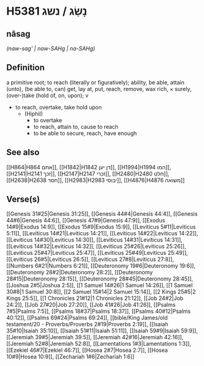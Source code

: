 # H5381 נָשַׂג / נשג

## nâsag

_(naw-sag' | naw-SAHɡ | na-SAHɡ)_

## Definition

a primitive root; to reach (literally or figuratively); ability, be able, attain (unto), (be able to, can) get, lay at, put, reach, remove, wax rich, × surely, (over-)take (hold of, on, upon); v

- to reach, overtake, take hold upon
  - (Hiphil)
    - to overtake
    - to reach, attain to, cause to reach
    - to be able to secure, reach, have enough

## See also

[[H864|H864 אתם]], [[H1842|H1842 דן יען]], [[H1994|H1994 המו]], [[H2141|H2141 זכך]], [[H2147|H2147 זכרי]], [[H2480|H2480 חלט]], [[H2638|H2638 חסר]], [[H2983|H2983 יבוסי]], [[H4876|H4876 משואה]]

## Verse(s)

[[Genesis 31#25|Genesis 31:25]], [[Genesis 44#4|Genesis 44:4]], [[Genesis 44#6|Genesis 44:6]], [[Genesis 47#9|Genesis 47:9]], [[Exodus 14#9|Exodus 14:9]], [[Exodus 15#9|Exodus 15:9]], [[Leviticus 5#11|Leviticus 5:11]], [[Leviticus 14#21|Leviticus 14:21]], [[Leviticus 14#22|Leviticus 14:22]], [[Leviticus 14#30|Leviticus 14:30]], [[Leviticus 14#31|Leviticus 14:31]], [[Leviticus 14#32|Leviticus 14:32]], [[Leviticus 25#26|Leviticus 25:26]], [[Leviticus 25#47|Leviticus 25:47]], [[Leviticus 25#49|Leviticus 25:49]], [[Leviticus 26#5|Leviticus 26:5]], [[Leviticus 27#8|Leviticus 27:8]], [[Numbers 6#21|Numbers 6:21]], [[Deuteronomy 19#6|Deuteronomy 19:6]], [[Deuteronomy 28#2|Deuteronomy 28:2]], [[Deuteronomy 28#15|Deuteronomy 28:15]], [[Deuteronomy 28#45|Deuteronomy 28:45]], [[Joshua 2#5|Joshua 2:5]], [[1 Samuel 14#26|1 Samuel 14:26]], [[1 Samuel 30#8|1 Samuel 30:8]], [[2 Samuel 15#14|2 Samuel 15:14]], [[2 Kings 25#5|2 Kings 25:5]], [[1 Chronicles 21#12|1 Chronicles 21:12]], [[Job 24#2|Job 24:2]], [[Job 27#20|Job 27:20]], [[Job 41#26|Job 41:26]], [[Psalms 7#5|Psalms 7:5]], [[Psalms 18#37|Psalms 18:37]], [[Psalms 40#12|Psalms 40:12]], [[Psalms 69#24|Psalms 69:24]], [[bible/King James/old testament/20 - Proverbs/Proverbs 2#19|Proverbs 2:19]], [[Isaiah 35#10|Isaiah 35:10]], [[Isaiah 51#11|Isaiah 51:11]], [[Isaiah 59#9|Isaiah 59:9]], [[Jeremiah 39#5|Jeremiah 39:5]], [[Jeremiah 42#16|Jeremiah 42:16]], [[Jeremiah 52#8|Jeremiah 52:8]], [[Lamentations 1#3|Lamentations 1:3]], [[Ezekiel 46#7|Ezekiel 46:7]], [[Hosea 2#7|Hosea 2:7]], [[Hosea 10#9|Hosea 10:9]], [[Zechariah 1#6|Zechariah 1:6]]